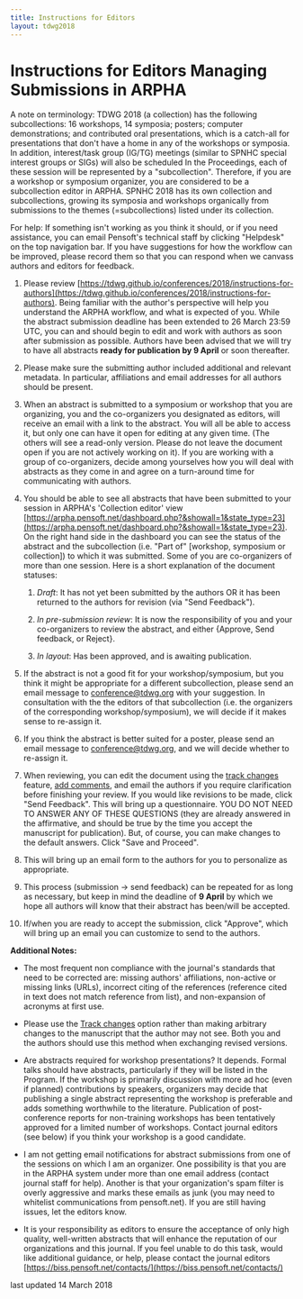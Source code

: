 ```yaml
---
title: Instructions for Editors
layout: tdwg2018
---  
```


# Instructions for Editors Managing Submissions in ARPHA

A note on terminology: TDWG 2018 (a collection) has the following subcollections: 16 workshops, 14 symposia; posters; computer demonstrations; and contributed oral presentations, which is a catch-all for presentations that don't have a home in any of the workshops or symposia. In addition, interest/task group (IG/TG) meetings (similar to SPNHC special interest groups or SIGs) will also be scheduled In the Proceedings, each of these session will be represented by a "subcollection". Therefore, if you are a workshop or symposium organizer, you are considered to be a subcollection editor in ARPHA. SPNHC 2018 has its own collection and subcollections, growing its symposia and workshops organically from submissions to the themes (=subcollections) listed under its collection.

For help: If something isn't working as you think it should, or if you need assistance, you can email Pensoft's technical staff by clicking "Helpdesk" on the top navigation bar. If you have suggestions for how the workflow can be improved, please record them so that you can respond when we canvass authors and editors for feedback.

1. Please review [https://tdwg.github.io/conferences/2018/instructions-for-authors](https://tdwg.github.io/conferences/2018/instructions-for-authors). Being familiar with the author's perspective will help you understand the ARPHA workflow, and what is expected of you. While the abstract submission deadline has been extended to 26 March 23:59 UTC, you can and should begin to edit and work with authors as soon after submission as possible. Authors have been advised that we will try to have all abstracts **ready for publication by 9 April** or soon thereafter.

2. Please make sure the submitting author included additional and relevant metadata. In particular, affiliations and email addresses for all authors should be present.

3. When an abstract is submitted to a symposium or workshop that you are organizing, you and the co-organizers you designated as editors, will receive an email with a link to the abstract. You will all be able to access it, but only one can have it open for editing at any given time. (The others will see a read-only version. Please do not leave the document open if you are not actively working on it). If you are working with a group of co-organizers, decide among yourselves how you will deal with abstracts as they come in and agree on a turn-around time for communicating with authors.

4. You should be able to see all abstracts that have been submitted to your session in ARPHA's 'Collection editor' view [https://arpha.pensoft.net/dashboard.php?&showall=1&state_type=23](https://arpha.pensoft.net/dashboard.php?&showall=1&state_type=23). On the right hand side in the dashboard you can see the status of the abstract and the subcollection (i.e. "Part of" [workshop, symposium or collection]) to which it was submitted. Some of you are co-organizers of more than one session. Here is a short explanation of the document statuses:

    1. *Draft*: It has not yet been submitted by the authors OR it has been returned to the authors for revision (via "Send Feedback").

    2. *In pre-submission review*: It is now the responsibility of you and your co-organizers to review the abstract, and either {Approve, Send feedback, or Reject}.

    3. *In layout*: Has been approved, and is awaiting publication.

5. If the abstract is not a good fit for your workshop/symposium, but you think it might be appropriate for a different subcollection, please send an email message to conference@tdwg.org with your suggestion. In consultation with the the editors of that subcollection (i.e. the organizers of the corresponding workshop/symposium), we will decide if it makes sense to re-assign it.

6. If you think the abstract is better suited for a poster, please send an email message to conference@tdwg.org, and we will decide whether to re-assign it.

7. When reviewing, you can edit the document using the [track changes](https://arpha.pensoft.net/tips/Track-Changes) feature, [add comments](https://arpha.pensoft.net/tips/Comments), and email the authors if you require clarification before finishing your review. If you would like revisions to be made, click "Send Feedback". This will bring up a questionnaire. YOU DO NOT NEED TO ANSWER ANY OF THESE QUESTIONS (they are already answered in the affirmative, and should be true by the time you accept the manuscript for publication). But, of course, you can make changes to the default answers. Click "Save and Proceed".

8. This will bring up an email form to the authors for you to personalize as appropriate.

9. This process (submission -> send feedback) can be repeated for as long as necessary, but keep in mind the deadline of **9 April** by which we hope all authors will know that their abstract has been/will be accepted.

10. If/when you are ready to accept the submission, click "Approve", which will bring up an email you can customize to send to the authors.

**Additional Notes:**

* The most frequent non compliance with the journal's standards that need to be corrected are: missing authors' affiliations, non-active or missing links (URLs), incorrect citing of the references (reference cited in text does not match reference from list), and non-expansion of acronyms at first use.

* Please use the [Track changes](https://arpha.pensoft.net/tips/Track-Changes) option rather than making arbitrary changes to the manuscript that the author may not see. Both you and the authors should use this method when exchanging revised versions.

* Are abstracts required for workshop presentations? 
It depends. Formal talks should have abstracts, particularly if they will be listed in the Program. If the workshop is primarily discussion with more ad hoc (even if planned) contributions by speakers, organizers may decide that publishing a single abstract representing the workshop is preferable and adds something worthwhile to the literature. Publication of post-conference reports for non-training workshops has been tentatively approved for a limited number of workshops. Contact journal editors (see below) if you think your workshop is a good candidate.

* I am not getting email notifications for abstract submissions from one of the sessions on which I am an organizer. One possibility is that you are in the ARPHA system under more than one email address (contact journal staff for help). Another is that your organization's spam filter is overly aggressive and marks these emails as junk (you may need to whitelist communications from pensoft.net). If you are still having issues, let the editors know.

* It is your responsibility as editors to ensure the acceptance of only high quality, well-written abstracts that will enhance the reputation of our organizations and this journal. If you feel unable to do this task, would like additional guidance, or help, please contact the journal editors [https://biss.pensoft.net/contacts/](https://biss.pensoft.net/contacts/) 

last updated 14 March 2018
